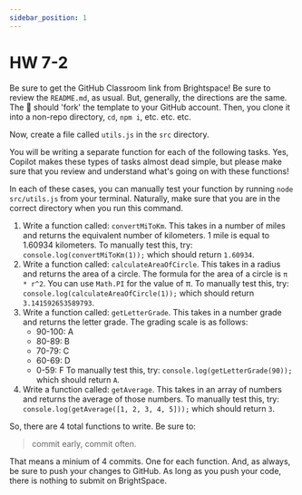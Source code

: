 ```yaml
---
sidebar_position: 1
---
```


# HW 7-2

Be sure to get the GitHub Classroom link from Brightspace! Be sure to review the `README.md`, as usual. But, generally, the directions are the same. The 🔗 should 'fork' the template to your GitHub account. Then, you clone it into a non-repo directory, `cd`, `npm i`, etc. etc. etc.

Now, create a file called `utils.js` in the `src` directory.

You will be writing a separate function for each of the following tasks. Yes, Copilot makes these types of tasks almost dead simple, but please make sure that you review and understand what's going on with these functions!

In each of these cases, you can manually test your function by running `node src/utils.js` from your terminal. Naturally, make sure that you are in the correct directory when you run this command.

1. Write a function called: `convertMiToKm`. This takes in a number of miles and returns the equivalent number of kilometers. 1 mile is equal to 1.60934 kilometers. To manually test this, try: `console.log(convertMiToKm(1));` which should return `1.60934`.
1. Write a function called: `calculateAreaOfCircle`. This takes in a radius and returns the area of a circle. The formula for the area of a circle is `π * r^2`. You can use `Math.PI` for the value of π. To manually test this, try: `console.log(calculateAreaOfCircle(1));` which should return `3.141592653589793`.
1. Write a function called: `getLetterGrade`. This takes in a number grade and returns the letter grade. The grading scale is as follows:
   - 90-100: A
   - 80-89: B
   - 70-79: C
   - 60-69: D
   - 0-59: F
     To manually test this, try: `console.log(getLetterGrade(90));` which should return `A`.
1. Write a function called: `getAverage`. This takes in an array of numbers and returns the average of those numbers. To manually test this, try: `console.log(getAverage([1, 2, 3, 4, 5]));` which should return `3`.

So, there are 4 total functions to write. Be sure to:

> commit early, commit often.

That means a minium of 4 commits. One for each function. And, as always, be sure to push your changes to GitHub. As long as you push your code, there is nothing to submit on BrightSpace.
